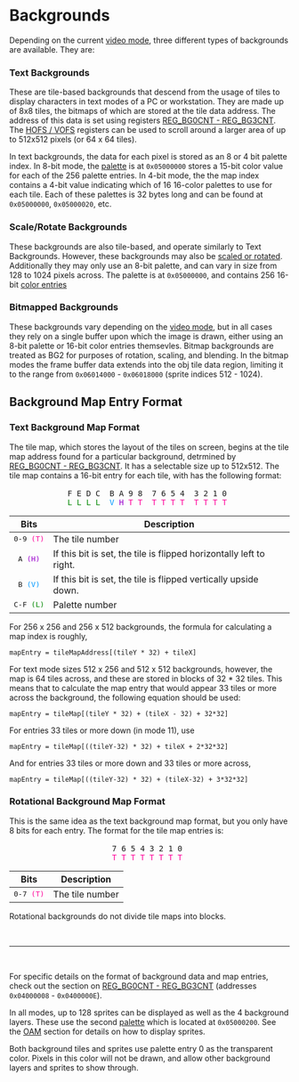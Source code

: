 
# Backgrounds

<style>
tt {
  white-space: pre;
}
</style>

Depending on the current [video mode](graphics.md#video-modes), three different types of backgrounds are available. They are:

### Text Backgrounds

These are tile-based backgrounds that descend from the usage of tiles to display characters in text modes of a PC or workstation. They are made up of 8x8 tiles, the bitmaps of which are stored at the tile data address. The address of this data is set using registers [REG_BG0CNT - REG_BG3CNT](registers.md#REG_BGCNT). The [HOFS / VOFS](registers.md#REG_BGOFS) registers can be used to scroll around a larger area of up to 512x512 pixels (or 64 x 64 tiles).  
  
In text backgrounds, the data for each pixel is stored as an 8 or 4 bit palette index. In 8-bit mode, the [palette](memory.md#palette-ram) is at `0x05000000` stores a 15-bit color value for each of the 256 palette entries. In 4-bit mode, the the map index contains a 4-bit value indicating which of 16 16-color palettes to use for each tile. Each of these palettes is 32 bytes long and can be found at `0x05000000`, `0x05000020`, etc.

### Scale/Rotate Backgrounds

These backgrounds are also tile-based, and operate similarly to Text Backgrounds. However, these backgrounds may also be [scaled or rotated](registers.md#background-rotation-scaling-registers). Additionally they may only use an 8-bit palette, and can vary in size from 128 to 1024 pixels across. The palette is at `0x05000000`, and contains 256 16-bit [color entries](graphics.md#color-format)

### Bitmapped Backgrounds

These backgrounds vary depending on the [video mode](graphics.md#video-modes), but in all cases they rely on a single buffer upon which the image is drawn, either using an 8-bit palette or 16-bit color entries themsevles. Bitmap backgrounds are treated as BG2 for purposes of rotation, scaling, and blending. In the bitmap modes the frame buffer data extends into the obj tile data region, limiting it to the range from `0x06014000` - `0x06018000` (sprite indices 512 - 1024).

## Background Map Entry Format

### Text Background Map Format

The tile map, which stores the layout of the tiles on screen, begins at the tile map address found for a particular background, detrmined by [REG_BG0CNT - REG_BG3CNT](registers.md#REG_BG0). It has a selectable size up to 512x512. The tile map contains a 16-bit entry for each tile, with has the following format:

<div>
<PRE style="width: min-content; margin: 16px auto">F E D C  B A 9 8  7 6 5 4  3 2 1 0 
<FONT COLOR="#008800">L L L L</FONT>  <FONT COLOR="#0099FF">V</FONT> <FONT COLOR="#9900CC">H</FONT> <FONT COLOR="#FF0099">T T  T T T T  T T T T</FONT> </PRE>
</div>

| Bits    | Description                                             |
|---------|---------------------------------------------------------|
| <tt>0-9 <FONT COLOR="#FF0099">(T)</FONT></tt> | The tile number 
| <tt>  A <FONT COLOR="#9900CC">(H)</FONT></tt> | If this bit is set, the tile is flipped horizontally left to right. 
| <tt>  B <FONT COLOR="#0099FF">(V)</FONT></tt> | If this bit is set, the tile is flipped vertically upside down. 
| <tt>C-F <FONT COLOR="#008800">(L)</FONT></tt> | Palette number

For 256 x 256 and 256 x 512 backgrounds, the formula for calculating a map index is roughly,

    mapEntry = tileMapAddress[(tileY * 32) + tileX]

For text mode sizes 512 x 256 and 512 x 512 backgrounds, however, the map is 64 tiles across, and these are stored in blocks of 32 * 32 tiles. This means that to calculate the map entry that would appear 33 tiles or more across the background, the following equation should be used:

    mapEntry = tileMap[(tileY * 32) + (tileX - 32) + 32*32]

For entries 33 tiles or more down (in mode 11), use

    mapEntry = tileMap[((tileY-32) * 32) + tileX + 2*32*32]

And for entries 33 tiles or more down and 33 tiles or more across,

    mapEntry = tileMap[((tileY-32) * 32) + (tileX-32) + 3*32*32]

  
### Rotational Background Map Format

This is the same idea as the text background map format, but you only have 8 bits for each entry. The format for the tile map entries is:

<html>
<PRE style="width: min-content; margin: 16px auto">7 6 5 4 3 2 1 0 
<FONT COLOR="#FF0099">T T T T T T T T</FONT> </PRE>
</html>

| Bits    | Description                                             |
|---------|---------------------------------------------------------|
| <tt>0-7 <FONT COLOR="#FF0099">(T)</FONT></tt> | The tile number


Rotational backgrounds do not divide tile maps into blocks.  
  
<br>

* * *

<br>
  
For specific details on the format of background data and map entries, check out the section on [REG_BG0CNT - REG_BG3CNT](registers.md#REG_BGCNT) (addresses `0x04000008` - `0x0400000E`).  

In all modes, up to 128 sprites can be displayed as well as the 4 background layers. These use the second [palette](memory.md#palette-ram) which is located at `0x05000200`. See the [OAM](sprites.md) section for details on how to display sprites.  

Both background tiles and sprites use palette entry 0 as the transparent color. Pixels in this color will not be drawn, and allow other background layers and sprites to show through.

